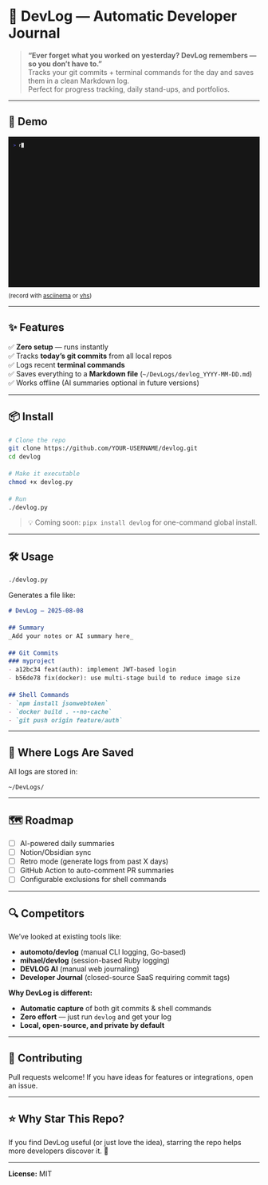# 📝 DevLog — Automatic Developer Journal

> **“Ever forget what you worked on yesterday? DevLog remembers — so you don’t have to.”**  
> Tracks your git commits + terminal commands for the day and saves them in a clean Markdown log.  
> Perfect for progress tracking, daily stand-ups, and portfolios.

---

## 🚀 Demo

![DevLog Demo](demo.gif)  
<sub>(record with [asciinema](https://asciinema.org/) or [vhs](https://github.com/charmbracelet/vhs))</sub>

---

## ✨ Features
✅ **Zero setup** — runs instantly  
✅ Tracks **today’s git commits** from all local repos  
✅ Logs recent **terminal commands**  
✅ Saves everything to a **Markdown file** (`~/DevLogs/devlog_YYYY-MM-DD.md`)  
✅ Works offline (AI summaries optional in future versions)  

---

## 📦 Install

```bash
# Clone the repo
git clone https://github.com/YOUR-USERNAME/devlog.git
cd devlog

# Make it executable
chmod +x devlog.py

# Run
./devlog.py
````

> 💡 Coming soon: `pipx install devlog` for one-command global install.

---

## 🛠 Usage

```bash
./devlog.py
```

Generates a file like:

```markdown
# DevLog — 2025-08-08

## Summary
_Add your notes or AI summary here_

## Git Commits
### myproject
- a12bc34 feat(auth): implement JWT-based login
- b56de78 fix(docker): use multi-stage build to reduce image size

## Shell Commands
- `npm install jsonwebtoken`
- `docker build . --no-cache`
- `git push origin feature/auth`
```

---

## 📂 Where Logs Are Saved

All logs are stored in:

```
~/DevLogs/
```

---

## 🗺 Roadmap

* [ ] AI-powered daily summaries
* [ ] Notion/Obsidian sync
* [ ] Retro mode (generate logs from past X days)
* [ ] GitHub Action to auto-comment PR summaries
* [ ] Configurable exclusions for shell commands

---

## 🔍 Competitors

We’ve looked at existing tools like:

* **automoto/devlog** (manual CLI logging, Go-based)
* **mihael/devlog** (session-based Ruby logging)
* **DEVLOG AI** (manual web journaling)
* **Developer Journal** (closed-source SaaS requiring commit tags)

**Why DevLog is different:**

* **Automatic capture** of both git commits & shell commands
* **Zero effort** — just run `devlog` and get your log
* **Local, open-source, and private by default**

---

## 🤝 Contributing

Pull requests welcome! If you have ideas for features or integrations, open an issue.

---

## ⭐ Why Star This Repo?

If you find DevLog useful (or just love the idea), starring the repo helps more developers discover it. 🌟

---

**License:** MIT
